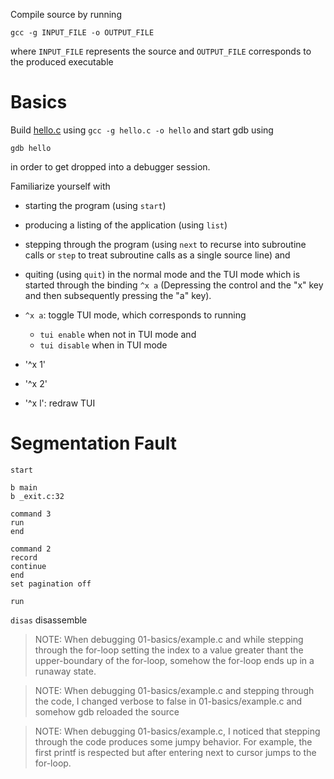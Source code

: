 Compile source by running

```gcc -g INPUT_FILE -o OUTPUT_FILE```

where `INPUT_FILE` represents the source and `OUTPUT_FILE` corresponds to the
produced executable

# Basics

Build [hello.c](hello.c) using `gcc -g hello.c -o hello` and start gdb using

```gdb hello```

in order to get dropped into a debugger session.

Familiarize yourself with
 - starting the program (using `start`)
 - producing a listing of the application (using `list`)
 - stepping through the program (using `next` to recurse into subroutine calls
 or `step` to treat subroutine calls as a single source line) and
 - quiting (using `quit`)
in the normal mode and the TUI mode which is started through the binding `^x a`
(Depressing the control and the "x" key and then subsequently pressing the "a"
key).

 - `^x a`: toggle TUI mode, which corresponds to running
   - `tui enable` when not in TUI mode and
   - `tui disable` when in TUI mode
 - '^x 1'
 - '^x 2'
 - '^x l': redraw TUI

# Segmentation Fault


    start
    
    b main
    b _exit.c:32
    
    command 3
    run
    end
    
    command 2
    record
    continue
    end
    set pagination off

    run

`disas` disassemble

> NOTE: When debugging 01-basics/example.c and while stepping through the for-loop setting the index to a value greater thant the upper-boundary of the for-loop, somehow the for-loop ends up in a runaway state.

> NOTE: When debugging 01-basics/example.c and stepping through the code, I changed verbose to false in 01-basics/example.c and somehow gdb reloaded the source

> NOTE: When debugging 01-basics/example.c, I noticed that stepping through the code produces some jumpy behavior. For example, the first printf is respected but after entering next to cursor jumps to the for-loop.
